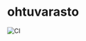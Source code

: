 # ohtuvarasto

![CI](https://github.com/spherical-spinach/ohtuvarasto/actions/workflows/main.yml/badge.svg)
